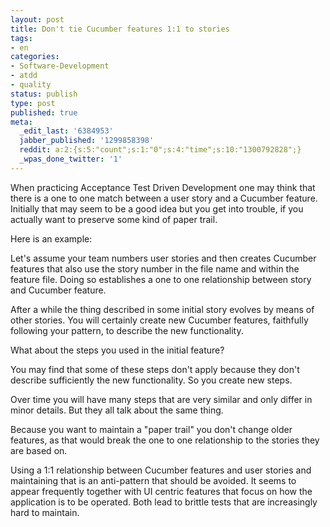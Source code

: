 ```yaml
---
layout: post
title: Don't tie Cucumber features 1:1 to stories
tags:
- en
categories:
- Software-Development
- atdd
- quality
status: publish
type: post
published: true
meta:
  _edit_last: '6384953'
  jabber_published: '1299858398'
  reddit: a:2:{s:5:"count";s:1:"0";s:4:"time";s:10:"1300792828";}
  _wpas_done_twitter: '1'
---
```

When practicing Acceptance Test Driven Development one may think that there is a one to one match between a user story and a Cucumber feature. Initially that may seem to be a good idea but you get into trouble, if you actually want to preserve some kind of paper trail.

Here is an example:

Let's assume your team numbers user stories and then creates Cucumber features that also use the story number in the file name and within the feature file. Doing so establishes a one to one relationship between story and Cucumber feature.

After a while the thing described in some initial story evolves by means of other stories. You will certainly create new Cucumber features, faithfully following your pattern, to describe the new functionality.

What about the steps you used in the initial feature?

You may find that some of these steps don't apply because they don't describe sufficiently the new functionality. So you create new steps.

Over time you will have many steps that are very similar and only differ in minor details. But they all talk about the same thing.

Because you want to maintain a "paper trail" you don't change older features, as that would break the one to one relationship to the stories they are based on.

Using a 1:1 relationship between Cucumber features and user stories and maintaining that is an anti-pattern that should be avoided. It seems to appear frequently together with UI centric features that focus on how the application is to be operated. Both lead to brittle tests that are increasingly hard to maintain.
